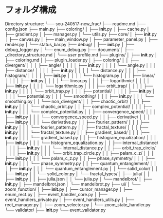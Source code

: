 # フォルダ構成

Directory structure:
└── sou-240517-new_frac/
    ├── readme.md
    ├── config.json
    ├── main.py
    ├── coloring/
    │   ├── __init__.py
    │   ├── cache.py
    │   ├── gradient.py
    │   ├── manager.py
    │   └── utils.py
    ├── core/
    │   ├── __init__.py
    │   ├── canvas.py
    │   ├── main_window.py
    │   ├── parameter_panel.py
    │   ├── render.py
    │   └── status_bar.py
    ├── debug/
    │   ├── __init__.py
    │   ├── debug_logger.py
    │   └── enum_debug.py
    ├── document/
    │   ├── _directory_structure.md
    │   └── _user_ profile.md
    ├── plugins/
    │   ├── __init__.py
    │   ├── coloring.md
    │   ├── plugin_loader.py
    │   ├── coloring/
    │   │   ├── divergent/
    │   │   │   ├── angle/
    │   │   │   │   ├── __init__.py
    │   │   │   │   └── angle.py
    │   │   │   ├── distance/
    │   │   │   │   ├── __init__.py
    │   │   │   │   └── distance.py
    │   │   │   ├── histogram/
    │   │   │   │   ├── __init__.py
    │   │   │   │   └── histogram.py
    │   │   │   ├── linear/
    │   │   │   │   ├── __init__.py
    │   │   │   │   └── linear.py
    │   │   │   ├── logarithmic/
    │   │   │   │   ├── __init__.py
    │   │   │   │   └── logarithmic.py
    │   │   │   ├── orbit_trap/
    │   │   │   │   ├── __init__.py
    │   │   │   │   └── orbit_trap.py
    │   │   │   ├── potential/
    │   │   │   │   ├── __init__.py
    │   │   │   │   └── potential.py
    │   │   │   └── smoothing/
    │   │   │       ├── __init__.py
    │   │   │       └── smoothing.py
    │   │   └── non_divergent/
    │   │       ├── chaotic_orbit/
    │   │       │   ├── __init__.py
    │   │       │   └── chaotic_orbit.py
    │   │       ├── complex_potential/
    │   │       │   ├── __init__.py
    │   │       │   └── complex_potential.py
    │   │       ├── convergence_speed/
    │   │       │   ├── __init__.py
    │   │       │   └── convergence_speed.py
    │   │       ├── derivative/
    │   │       │   ├── __init__.py
    │   │       │   └── derivative.py
    │   │       ├── fourier_pattern/
    │   │       │   ├── __init__.py
    │   │       │   └── fourier_pattern.py
    │   │       ├── fractal_texture/
    │   │       │   ├── __init__.py
    │   │       │   └── fractal_texture.py
    │   │       ├── gradient_based/
    │   │       │   ├── __init__.py
    │   │       │   └── gradient_based.py
    │   │       ├── histogram_equalization/
    │   │       │   ├── __init__.py
    │   │       │   └── histogram_equalization.py
    │   │       ├── internal_distance/
    │   │       │   ├── __init__.py
    │   │       │   └── internal_distance.py
    │   │       ├── orbit_trap_circle/
    │   │       │   ├── __init__.py
    │   │       │   └── orbit_trap_circle.py
    │   │       ├── palam_c_z/
    │   │       │   ├── __init__.py
    │   │       │   └── palam_c_z.py
    │   │       ├── phase_symmetry/
    │   │       │   ├── __init__.py
    │   │       │   └── phase_symmetry.py
    │   │       ├── quantum_entanglement/
    │   │       │   ├── __init__.py
    │   │       │   └── quantum_entanglement.py
    │   │       └── solid_color/
    │   │           ├── __init__.py
    │   │           └── solid_color.py
    │   └── fractal_types/
    │       ├── julia/
    │       │   ├── __init__.py
    │       │   ├── julia.json
    │       │   └── julia.py
    │       └── mandelbrot/
    │           ├── __init__.py
    │           ├── mandelbrot.json
    │           └── mandelbrot.py
    ├── ui/
    │   └── zoom_function/
    │       ├── __init__.py
    │       ├── cursor_manager.py
    │       ├── enum_rect.py
    │       ├── event_handler_core.py
    │       ├── event_handlers_private.py
    │       ├── event_handlers_utils.py
    │       ├── rect_manager.py
    │       ├── zoom_selector.py
    │       └── zoom_state_handler.py
    └── validator/
        ├── __init__.py
        └── event_validator.py
